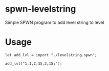 # spwn-levelstring
Simple SPWN program to add level string to level

# Usage
```
let add_lvl = import "./levelstring.spwn";

add_lvl("1,1,2,15,3,15;");
```
